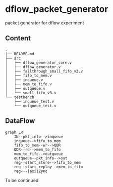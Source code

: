 # dflow_packet_generator
packet generator for dflow experiment

## Content
    .
    ├── README.md
    ├── src
    │   ├── dflow_generator_core.v
    │   ├── dflow_generator.v
    │   ├── fallthrough_small_fifo_v2.v
    │   ├── fifo_to_mem.v
    │   ├── inqueue.v
    │   ├── mem_to_fifo.v
    │   ├── outqueue.v
    │   └── small_fifo_v3.v
    └── testbench
        ├── inqueue_test.v
        └── outqueue_test.v

## DataFlow

```
graph LR
	IN--pkt_info-->inqueue
	inqueue-->fifo_to_mem
	fifo_to_mem--wr-->QDR
	QDR--rd-->mem_to_fifo
	mem_to_fifo-->outqueue
	outqueue--pkt_info-->out
	reg--start_store-->fifo_to_mem
	reg--start_replay-->mem_to_fifo
	reg---|axi|Zynq	
```

To be continued!
